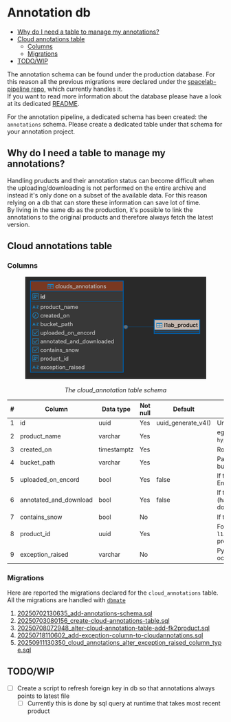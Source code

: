 # Annotation db

- [Why do I need a table to manage my annotations?](#why-do-i-need-a-table-to-manage-my-annotations)
- [Cloud annotations table](#cloud-annotations-table)
  - [Columns](#columns)
  - [Migrations](#migrations)
- [TODO/WIP](#todowip)


The annotation schema can be found under the production database. For this reason all the previous migrations were declared under the [spacelab-pipeline repo](https://github.com/traktorspace/spacelab-pipeline), which currently handles it.\
If you want to read more information about the database please have a look at its dedicated [README](https://github.com/traktorspace/spacelab-pipeline/blob/develop/packages/hyperfield-db/README.md).

For the annotation pipeline, a dedicated schema has been created: the `annotations` schema. Please create a dedicated table under that schema for your annotation project.

## Why do I need a table to manage my annotations?

Handling pruducts and their annotation status can become difficult when the uploading/downloading is not performed on the entire archive and instead it's only done on a subset of the available data. For this reason relying on a db that can store these information can save lot of time.\
By living in the same db as the production, it's possible to link the annotations to the original products and therefore always fetch the latest version.

## Cloud annotations table

### Columns

<div align="center">
  <img src="../media/cloud-ann-db-schema.webp" alt="cloud-ann-tab-schema"/>
  <p><em>The cloud_annotation table schema</em></p>
</div>

| #   | Column                 | Data type   | Not null | Default            | Comment                                                                                    |
| --- | ---------------------- | ----------- | -------- | ------------------ | ------------------------------------------------------------------------------------------ |
| 1   | id                     | uuid        | Yes      | uuid_generate_v4() | Unique identifier                                                                          |
| 2   | product_name           | varchar     | Yes      |                    | eg: `hyperfield1a_L1B_20250607T190038`                                                     |
| 3   | created_on             | timestamptz | Yes      |                    | Row insertion timestamp                                                                    |
| 4   | bucket_path            | varchar     | Yes      |                    | Path to remote Google cloud bucket                                                         |
| 5   | uploaded_on_encord     | bool        | Yes      | false              | If the data has been uploaded on Encord                                                    |
| 6   | annotated_and_download | bool        | Yes      | false              | If the data is part of the dataset (has been annotated and downloaded to disk)             |
| 7   | contains_snow          | bool        | No       |                    | If the image is over snow                                                                  |
| 8   | product_id             | uuid        | Yes      |                    | Foreign key that points to `l1ab_product` table row of the product that has been annotated |
| 9   | exception_raised       | varchar     | No       |                    | Python traceback dump if error occured                                                     |

### Migrations
Here are reported the migrations declared for the `cloud_annotations` table.\
All the migrations are handled with [`dbmate`](https://github.com/amacneil/dbmate)

1. [20250702130635_add-annotations-schema.sql](https://github.com/traktorspace/spacelab-pipeline/blob/a7d7a5474b5775a4e7135918014d2fc848927128/packages/hyperfield-db/db/migrations/20250702130635_add-annotations-schema.sql)
2. [20250703080156_create-cloud-annotations-table.sql](https://github.com/traktorspace/spacelab-pipeline/blob/a7d7a5474b5775a4e7135918014d2fc848927128/packages/hyperfield-db/db/migrations/20250703080156_create-cloud-annotations-table.sql)
3. [20250708072948_alter-cloud-annotation-table-add-fk2product.sql](https://github.com/traktorspace/spacelab-pipeline/blob/a7d7a5474b5775a4e7135918014d2fc848927128/packages/hyperfield-db/db/migrations/20250708072948_alter-cloud-annotation-table-add-fk2product.sql)
4. [20250718110602_add-exception-column-to-cloudannotations.sql](https://github.com/traktorspace/spacelab-pipeline/blob/a7d7a5474b5775a4e7135918014d2fc848927128/packages/hyperfield-db/db/migrations/20250718110602_add-exception-column-to-cloudannotations.sql)
5. [20250911130350_cloud_annotations_alter_exception_raised_column_type.sql](https://github.com/traktorspace/spacelab-pipeline/blob/develop/packages/hyperfield-db/db/migrations/20250911130350_cloud_annotations_alter_exception_raised_column_type.sql)


## TODO/WIP
- [ ] Create a script to refresh foreign key in db so that annotations always points to latest file 
  - [ ]   Currently this is done by sql query at runtime that takes most recent product